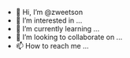 - 👋 Hi, I’m @zweetson
- 👀 I’m interested in ...
- 🌱 I’m currently learning ...
- 💞️ I’m looking to collaborate on ...
- 📫 How to reach me ...

<!---
zweetson/zweetson is a ✨ special ✨ repository because its `README.md` (this file) appears on your GitHub profile.
You can click the Preview link to take a look at your changes.
--->
